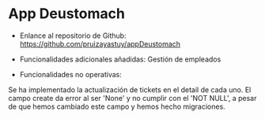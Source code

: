 # App Deustomach

- Enlance al repositorio de Github: https://github.com/pruizayastuy/appDeustomach


- Funcionalidades adicionales añadidas:
Gestión de empleados


- Funcionalidades no operativas:

Se ha implementado la actualización de tickets en el detail de cada uno. 
El campo create da error al ser 'None' y no cumplir con el 'NOT NULL', 
a pesar de que hemos cambiado este campo y hemos hecho migraciones.